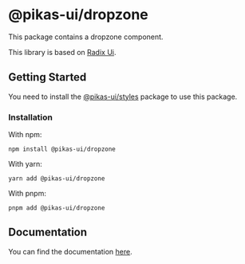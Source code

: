 # @pikas-ui/dropzone

This package contains a dropzone component.

This library is based on [Radix Ui](https://www.radix-ui.com/).

## Getting Started

You need to install the <a href={stylesLink}>@pikas-ui/styles</a> package to use this package.

### Installation

With npm:

```
npm install @pikas-ui/dropzone
```

With yarn:

```
yarn add @pikas-ui/dropzone
```

With pnpm:

```
pnpm add @pikas-ui/dropzone
```

## Documentation

You can find the documentation [here](https://pikas-ui.vercel.app).
